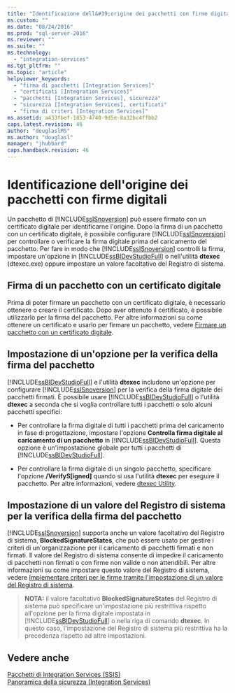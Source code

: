 ```yaml
---
title: "Identificazione dell&#39;origine dei pacchetti con firme digitali | Microsoft Docs"
ms.custom: ""
ms.date: "08/24/2016"
ms.prod: "sql-server-2016"
ms.reviewer: ""
ms.suite: ""
ms.technology: 
  - "integration-services"
ms.tgt_pltfrm: ""
ms.topic: "article"
helpviewer_keywords: 
  - "firma di pacchetti [Integration Services]"
  - "certificati [Integration Services]"
  - "pacchetti [Integration Services], sicurezza"
  - "sicurezza [Integration Services], certificati"
  - "firma di criteri [Integration Services]"
ms.assetid: a433fbef-1853-4740-9d5e-8a32bc4ffbb2
caps.latest.revision: 46
author: "douglaslMS"
ms.author: "douglasl"
manager: "jhubbard"
caps.handback.revision: 46
---
```

# Identificazione dell&#39;origine dei pacchetti con firme digitali
  Un pacchetto di [!INCLUDE[ssISnoversion](../../includes/ssisnoversion-md.md)] può essere firmato con un certificato digitale per identificarne l'origine. Dopo la firma di un pacchetto con un certificato digitale, è possibile configurare [!INCLUDE[ssISnoversion](../../includes/ssisnoversion-md.md)] per controllare o verificare la firma digitale prima del caricamento del pacchetto. Per fare in modo che [!INCLUDE[ssISnoversion](../../includes/ssisnoversion-md.md)] controlli la firma, impostare un'opzione in [!INCLUDE[ssBIDevStudioFull](../../includes/ssbidevstudiofull-md.md)] o nell'utilità **dtexec** (dtexec.exe) oppure impostare un valore facoltativo del Registro di sistema.  
  
## Firma di un pacchetto con un certificato digitale  
 Prima di poter firmare un pacchetto con un certificato digitale, è necessario ottenere o creare il certificato. Dopo aver ottenuto il certificato, è possibile utilizzarlo per la firma del pacchetto. Per altre informazioni su come ottenere un certificato e usarlo per firmare un pacchetto, vedere [Firmare un pacchetto con un certificato digitale](../../integration-services/packages/sign-a-package-by-using-a-digital-certificate.md).  
  
## Impostazione di un'opzione per la verifica della firma del pacchetto  
 [!INCLUDE[ssBIDevStudioFull](../../includes/ssbidevstudiofull-md.md)] e l'utilità **dtexec** includono un'opzione per configurare [!INCLUDE[ssISnoversion](../../includes/ssisnoversion-md.md)] per la verifica della firma digitale dei pacchetti firmati. È possibile usare [!INCLUDE[ssBIDevStudioFull](../../includes/ssbidevstudiofull-md.md)] o l'utilità **dtexec** a seconda che si voglia controllare tutti i pacchetti o solo alcuni pacchetti specifici:  
  
-   Per controllare la firma digitale di tutti i pacchetti prima del caricamento in fase di progettazione, impostare l'opzione **Controlla firma digitale al caricamento di un pacchetto** in [!INCLUDE[ssBIDevStudioFull](../../includes/ssbidevstudiofull-md.md)]. Questa opzione è un'impostazione globale per tutti i pacchetti di [!INCLUDE[ssBIDevStudioFull](../../includes/ssbidevstudiofull-md.md)].
  
-   Per controllare la firma digitale di un singolo pacchetto, specificare l'opzione **/VerifyS[igned]** quando si usa l'utilità **dtexec** per eseguire il pacchetto. Per altre informazioni, vedere [dtexec Utility](../../integration-services/packages/dtexec-utility.md).  
  
## Impostazione di un valore del Registro di sistema per la verifica della firma del pacchetto  
 [!INCLUDE[ssISnoversion](../../includes/ssisnoversion-md.md)] supporta anche un valore facoltativo del Registro di sistema, **BlockedSignatureStates**, che può essere usato per gestire i criteri di un'organizzazione per il caricamento di pacchetti firmati e non firmati. Il valore del Registro di sistema consente di impedire il caricamento di pacchetti non firmati o con firme non valide o non attendibili. Per altre informazioni su come impostare questo valore del Registro di sistema, vedere [Implementare criteri per le firme tramite l'impostazione di un valore del Registro di sistema](../../integration-services/packages/implement-a-signing-policy-by-setting-a-registry-value.md).  
  
> **NOTA:** il valore facoltativo **BlockedSignatureStates** del Registro di sistema può specificare un'impostazione più restrittiva rispetto all'opzione per la firma digitale impostata in [!INCLUDE[ssBIDevStudioFull](../../includes/ssbidevstudiofull-md.md)] o nella riga di comando **dtexec**. In questo caso, l'impostazione del Registro di sistema più restrittiva ha la precedenza rispetto ad altre impostazioni.  
  
## Vedere anche  
 [Pacchetti di Integration Services &#40;SSIS&#41;](../../integration-services/integration-services-ssis-packages.md)   
 [Panoramica della sicurezza &#40;Integration Services&#41;](../../integration-services/security/security-overview-integration-services.md)  
  
  